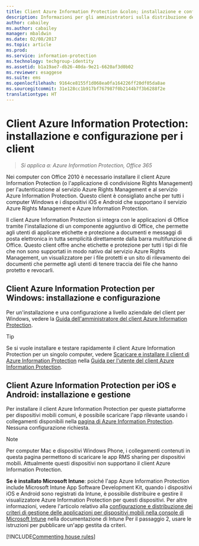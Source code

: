 ```yaml
---
title: Client Azure Information Protection &colon; installazione e configurazione
description: Informazioni per gli amministratori sulla distribuzione del client Azure Information Protection in computer e dispositivi mobili Windows.
author: cabailey
ms.author: cabailey
manager: mbaldwin
ms.date: 02/08/2017
ms.topic: article
ms.prod: 
ms.service: information-protection
ms.technology: techgroup-identity
ms.assetid: b1a19ae7-db26-40da-9e21-6620af3d0b02
ms.reviewer: esaggese
ms.suite: ems
ms.openlocfilehash: 9164ce8155f1d068ea0fa164226ff20df05da8ae
ms.sourcegitcommit: 31e128cc1b917bf767987f0b2144b7f3b6288f2e
translationtype: HT
---
```

# <a name="azure-information-protection-client-installation-and-configuration-for-clients"></a>Client Azure Information Protection: installazione e configurazione per i client

>*Si applica a: Azure Information Protection, Office 365*

Nei computer con Office 2010 è necessario installare il client Azure Information Protection (o l'applicazione di condivisione Rights Management) per l'autenticazione al servizio Azure Rights Management e al servizio Azure Information Protection. Questo client è consigliato anche per tutti i computer Windows e i dispositivi iOS e Android che supportano il servizio Azure Rights Management e Azure Information Protection. 

Il client Azure Information Protection si integra con le applicazioni di Office tramite l'installazione di un componente aggiuntivo di Office, che permette agli utenti di applicare etichette e protezione a documenti e messaggi di posta elettronica in tutta semplicità direttamente dalla barra multifunzione di Office. Questo client offre anche etichette e protezione per tutti i tipi di file che non sono supportati in modo nativo dal servizio Azure Rights Management, un visualizzatore per i file protetti e un sito di rilevamento dei documenti che permette agli utenti di tenere traccia dei file che hanno protetto e revocarli.

## <a name="the-azure-information-protection-client-for-windows-installation-and-configuration"></a>Client Azure Information Protection per Windows: installazione e configurazione
Per un'installazione e una configurazione a livello aziendale del client per Windows, vedere la [Guida dell'amministratore del client Azure Information Protection](../rms-client/client-admin-guide.md).

> [!TIP]
> Se si vuole installare e testare rapidamente il client Azure Information Protection per un singolo computer, vedere [Scaricare e installare il client di Azure Information Protection](../rms-client/install-client-app.md) nella [Guida per l'utente del client Azure Information Protection](../rms-client/client-user-guide.md).

## <a name="the-azure-information-protection-client-for-ios-and-android-installation-and-management"></a>Client Azure Information Protection per iOS e Android: installazione e gestione
Per installare il client Azure Information Protection per queste piattaforme per dispositivi mobili comuni, è possibile scaricare l'app rilevante usando i collegamenti disponibili nella [pagina di Azure Information Protection](http://go.microsoft.com/fwlink/?LinkId=303970). Nessuna configurazione richiesta.

> [!NOTE]
> Per computer Mac e dispositivi Windows Phone, i collegamenti contenuti in questa pagina permettono di scaricare le app RMS sharing per dispositivi mobili. Attualmente questi dispositivi non supportano il client Azure Information Protection.

**Se è installato Microsoft Intune**: poiché l'app Azure Information Protection include Microsoft Intune App Software Development Kit, quando i dispositivi iOS e Android sono registrati da Intune, è possibile distribuire e gestire il visualizzatore Azure Information Protection per questi dispositivi. Per altre informazioni, vedere l'articolo relativo alla [configurazione e distribuzione dei criteri di gestione delle applicazioni per dispositivi mobili nella console di Microsoft Intune](/intune/deploy-use/configure-and-deploy-mobile-application-management-policies-in-the-microsoft-intune-console) nella documentazione di Intune Per il passaggio 2, usare le istruzioni per pubblicare un'app gestita da criteri.

[!INCLUDE[Commenting house rules](../includes/houserules.md)]


